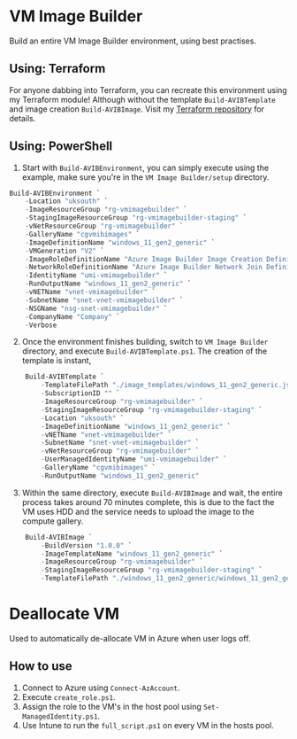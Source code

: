 # VM Image Builder

Build an entire VM Image Builder environment, using best practises.

## Using: Terraform

For anyone dabbing into Terraform, you can recreate this environment using my Terraform module! Although without the template `Build-AVIBTemplate` and image creation `Build-AVIBImage`.
Visit my [Terraform repository](https://github.com/patrykpodlas/Terraform#azure-vm-image-builder) for details.

## Using: PowerShell

1. Start with `Build-AVIBEnvironment`, you can simply execute using the example, make sure you're in the `VM Image Builder/setup` directory.

``` powershell
Build-AVIBEnvironment `
    -Location "uksouth" `
    -ImageResourceGroup "rg-vmimagebuilder" `
    -StagingImageResourceGroup "rg-vmimagebuilder-staging" `
    -vNetResourceGroup "rg-vmimagebuilder" `
    -GalleryName "cgvmibimages" `
    -ImageDefinitionName "windows_11_gen2_generic" `
    -VMGeneration "V2" `
    -ImageRoleDefinitionName "Azure Image Builder Image Creation Definition" `
    -NetworkRoleDefinitionName "Azure Image Builder Network Join Definition" `
    -IdentityName "umi-vmimagebuilder" `
    -RunOutputName "windows_11_gen2_generic" `
    -vNETName "vnet-vmimagebuilder" `
    -SubnetName "snet-vnet-vmimagebuilder" `
    -NSGName "nsg-snet-vmimagebuilder" `
    -CompanyName "Company" `
    -Verbose
```

2. Once the environment finishes building, switch to `VM Image Builder` directory, and execute `Build-AVIBTemplate.ps1`. The creation of the template is instant,

``` powershell
    Build-AVIBTemplate `
        -TemplateFilePath "./image_templates/windows_11_gen2_generic.json" `
        -SubscriptionID "" `
        -ImageResourceGroup "rg-vmimagebuilder" `
        -StagingImageResourceGroup "rg-vmimagebuilder-staging" `
        -Location "uksouth" `
        -ImageDefinitionName "windows_11_gen2_generic" `
        -vNETName "vnet-vmimagebuilder" `
        -SubnetName "snet-vnet-vmimagebuilder" `
        -vNetResourceGroup "rg-vmimagebuilder" `
        -UserManagedIdentityName "umi-vmimagebuilder" `
        -GalleryName "cgvmibimages" `
        -RunOutputName "windows_11_gen2_generic"
```

3. Within the same directory, execute `Build-AVIBImage` and wait, the entire process takes around 70 minutes complete, this is due to the fact the VM uses HDD and the service needs to upload the image to the compute gallery.

``` powershell
    Build-AVIBImage `
        -BuildVersion "1.0.0" `
        -ImageTemplateName "windows_11_gen2_generic" `
        -ImageResourceGroup "rg-vmimagebuilder" `
        -StagingImageResourceGroup "rg-vmimagebuilder-staging" `
        -TemplateFilePath "./windows_11_gen2_generic/windows_11_gen2_generic.json"
```

# Deallocate VM

Used to automatically de-allocate VM in Azure when user logs off.

## How to use

1. Connect to Azure using `Connect-AzAccount`.
2. Execute `create_role.ps1`.
3. Assign the role to the VM's in the host pool using `Set-ManagedIdentity.ps1`.
4. Use Intune to run the `full_script.ps1` on every VM in the hosts pool.
